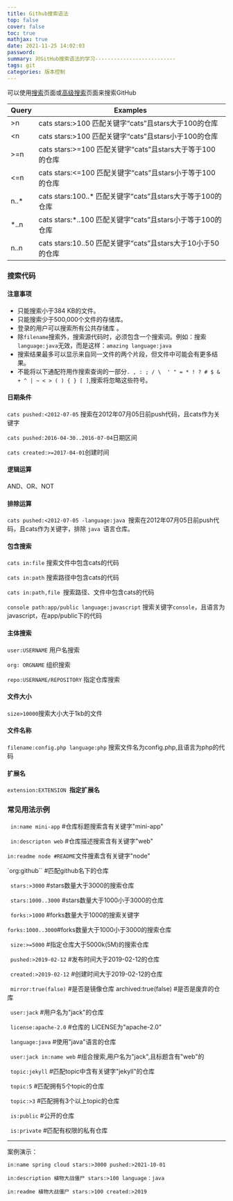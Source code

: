 ```yaml
---
title: Github搜索语法
top: false
cover: false
toc: true
mathjax: true
date: 2021-11-25 14:02:03
password:
summary: 对GitHub搜索语法的学习--------------------------
tags: git
categories: 版本控制
---
```


 可以使⽤[搜索](https://github.com/)页面或[高级搜索](https://github.com/search)页面来搜索GitHub 

| Query | Examples                                                    |
| ----- | ----------------------------------------------------------- |
| >n    | cats stars:>100 匹配关键字“cats”且stars大于100的仓库        |
| <n    | cats stars:>100 匹配关键字“cats”且stars小于100的仓库        |
| >=n   | cats stars:>=100 匹配关键字“cats”且stars大于等于100的仓库   |
| <=n   | cats stars:<=100 匹配关键字“cats”且stars小于等于100的仓库   |
| n..*  | cats stars:100..* 匹配关键字“cats”且stars大于等于100的仓库  |
| *..n  | cats stars:*..100 匹配关键字“cats”且stars小于等于100的仓库  |
| n..n  | cats stars:10..50 匹配关键字“cats”且stars大于10小于50的仓库 |

### 搜索代码

#### 注意事项

-  只能搜索⼩于384 KB的⽂件。
-  只能搜索少于500,000个⽂件的存储库。
-  登录的⽤户可以搜索所有公共存储库 。
- 除`filename`搜索外，搜索源代码时，必须包含一个搜索词。例如：搜索`language:java`无效，而是这样：`amazing language:java`
-  搜索结果最多可以显示来⾃同⼀⽂件的两个⽚段，但⽂件中可能会有更多结果。  
-  不能将以下通配符用作搜索查询的一部分`. , : ; / \  ' " = * ! ? # $ & + ^ | ~ < > ( ) { } [ ]`,搜索将忽略这些符号。

#### 日期条件

`cats pushed:<2012-07-05` 搜索在2012年07⽉05⽇前push代码，且cats作为关键字

` cats pushed:2016-04-30..2016-07-04 `⽇期区间

` cats created:>=2017-04-01 `创建时间

#### 逻辑运算

AND、OR、NOT

#### 排除运算

`cats pushed:<2012-07-05 -language:java `搜索在2012年07⽉05⽇前push代码，且cats作为关键字，排除 `java `语⾔仓库。

#### 包含搜索

`cats in:file` 搜索⽂件中包含cats的代码

`cats in:path` 搜索路径中包含cats的代码

`cats in:path,file `搜索路径、⽂件中包含cats的代码

`console path:app/public language:javascript` 搜索关键字`console`，且语⾔为javascript，在app/public下的代码

#### 主体搜索

`user:USERNAME` ⽤户名搜索

`org: ORGNAME` 组织搜索

`repo:USERNAME/REPOSITORY` 指定仓库搜索

#### 文件大小

`size>10000`搜索大小大于1kb的文件

#### 文件名称

` filename:config.php language:php ` 搜索文件名为config.php,且语言为php的代码

 #### 扩展名 

`extension:EXTENSION `**指定扩展名**

### 常见用法示例

` in:name mini-app` #仓库标题搜索含有关键字"mini-app"

` in:descripton web` #仓库描述搜索含有关键字"web" 

`in:readme node #README`文件搜素含有关键字"node" 

`org:github`` #匹配github名下的仓库

` stars:>3000` #stars数量大于3000的搜索仓库

` stars:1000..3000` #stars数量大于1000小于3000的仓库

` forks:>1000` #forks数量大于1000的搜索关键字

` forks:1000..3000 `#forks数量大于1000小于3000的搜索仓库

` size:>=5000` #指定仓库大于5000k(5M)的搜索仓库

` pushed:>2019-02-12` #发布时间大于2019-02-12的仓库

` created:>2019-02-12` #创建时间大于2019-02-12的仓库

` mirror:true(false)` #是否是镜像仓库 archived:true(false) #是否是废弃的仓库

` user:jack` #用户名为"jack"的仓库

` license:apache-2.0` #仓库的 LICENSE为"apache-2.0"

` language:java` #使用"java"语言的仓库

` user:jack in:name web` #组合搜索,用户名为"jack",且标题含有"web"的

` topic:jekyll` #匹配topic中含有关键字"jekyll"的仓库

` topic:5` #匹配拥有5个topic的仓库

` topic:>3` #匹配拥有3个以上topic的仓库

` is:public` #公开的仓库

` is:private` #匹配有权限的私有仓库 

---

案例演示：

`in:name spring cloud stars:>3000 pushed:>2021-10-01`

`in:description 植物大战僵尸 stars:>100 language：java`

`in:readme 植物大战僵尸 stars:>100 created:>2019`